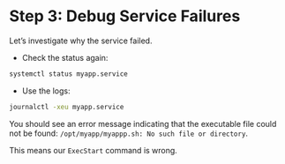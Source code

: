 # Step 3: Debug Service Failures

Let’s investigate why the service failed.

* Check the status again:

```bash
systemctl status myapp.service
```

* Use the logs:

```bash
journalctl -xeu myapp.service
```

You should see an error message indicating that the executable file could not be found: `/opt/myapp/myappp.sh: No such file or directory`.

This means our `ExecStart` command is wrong.